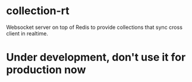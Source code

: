 collection-rt
=============

Websocket server on top of Redis to provide collections that sync cross client in realtime.

Under development, don't use it for production now
==============
